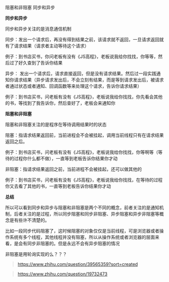 阻塞和非阻塞
同步和异步

**同步和异步**

同步和异步关注的是消息通信机制

同步：发出一个请求后，再没有得到结果之前，该请求就不返回，一旦请求返回就有了请求结果（请求者主动等待这个请求）

例子：到书店买书，你问老板有没有《JS高程》，老板说我给你找找，你等等，然后过了好久查到了告诉你结果


异步： 发出一个请求后，请求直接返回，但是没有请求结果。然后过一段实践通知你请求结果（异步请求发出后，不会立刻有结果，而是等到请求发出后，被请求者通过状态或者通知、回调函数等来处理这个请求，告诉你请求结果）

例子：到书店买书，问老板有没有《JS高程》，老板说我给你找找，你先看会其他的书，等找到了我告诉你，然后查好了，老板会来通知你

**阻塞和非阻塞**

阻塞和非阻塞关注的是程序在等待调用结果时的状态

阻塞：指请求结果返回前，当前进程会不会被挂起，调用当前线程只有在请求结果返回之后。

例子：到书店买书，问老板有没有《JS高程》，老板说我给你找找，你等啊等（等待的过程你什么都不做），一直等到老板告诉你结果你才动

非阻塞：指请求结果返回之前，当前进程不会被挂起，还可以做其他的

例子：到书店买书，问老板有没有《JS高程》，老板说我给你找找，在等待的过程你又去看了其他的书，一直等到老板告诉你结果你才动

**总结**

所以可以看到同步和异步与阻塞和非阻塞是两个不同的概念，前者关注的是通知机制，后者关注的是过程，所以同步阻塞和同步非阻塞、异步阻塞和异步非阻塞等概念是有些许不清楚的。


比如一段同步代码阻塞了，这时候阻塞的对象仅仅是当前线程，可是浏览器或者操作系统有多个线程，其他线程并没有阻塞，所以从操作系统或者浏览器的层面来看，是会有同步非阻塞的。但是永远不会有异步阻塞的情况


非阻塞是用轮询实现的么？？？

> https://www.zhihu.com/question/39565359?sort=created

> https://www.zhihu.com/question/19732473